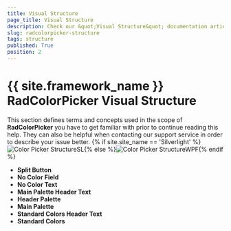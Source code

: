 ```yaml
---
title: Visual Structure
page_title: Visual Structure
description: Check our &quot;Visual Structure&quot; documentation article for the RadColorPicker {{ site.framework_name }} control.
slug: radcolorpicker-structure
tags: structure
published: True
position: 2
---
```


# {{ site.framework_name }} RadColorPicker Visual Structure

This section defines terms and concepts used in the scope of __RadColorPicker__ you have to get familiar with prior to continue reading this help. They can also be helpful when contacting our support service in order to describe your issue better.
{% if site.site_name == 'Silverlight' %}![Color Picker StructureSL](images/ColorPickerStructureSL.png){% else %}![Color Picker StructureWPF](images/ColorPickerStructureWPF.png){% endif %}

* __Split Button__
* __No Color Field__
* __No Color Text__
* __Main Palette Header Text__
* __Header Palette__
* __Main Palette__
* __Standard Colors Header Text__
* __Standard Colors__